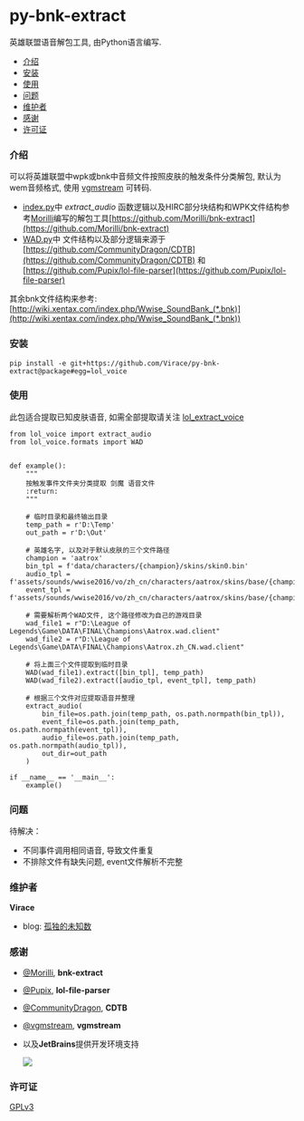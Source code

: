 # py-bnk-extract

英雄联盟语音解包工具, 由Python语言编写.


- [介绍](#介绍)
- [安装](#安装)
- [使用](#使用)
- [问题](#问题)
- [维护者](#维护者)
- [感谢](#感谢)
- [许可证](#许可证)


### 介绍
可以将英雄联盟中wpk或bnk中音频文件按照皮肤的触发条件分类解包, 默认为wem音频格式, 使用 [vgmstream](https://vgmstream.org/downloads) 可转码.

- [index.py](lol_voice/index.py#L136)中 _extract_audio_ 函数逻辑以及HIRC部分块结构和WPK文件结构参考[Morilli](https://github.com/Morilli)编写的解包工具[https://github.com/Morilli/bnk-extract](https://github.com/Morilli/bnk-extract)
- [WAD.py](lol_voice/formats/WAD.py)中 文件结构以及部分逻辑来源于[https://github.com/CommunityDragon/CDTB](https://github.com/CommunityDragon/CDTB) 和 [https://github.com/Pupix/lol-file-parser](https://github.com/Pupix/lol-file-parser)

其余bnk文件结构来参考:[http://wiki.xentax.com/index.php/Wwise_SoundBank_(*.bnk)](http://wiki.xentax.com/index.php/Wwise_SoundBank_(*.bnk))


### 安装



`pip install -e git+https://github.com/Virace/py-bnk-extract@package#egg=lol_voice`

### 使用
此包适合提取已知皮肤语音, 如需全部提取请关注 [lol_extract_voice](https://github.com/Virace/lol_extract_voice)
```
from lol_voice import extract_audio
from lol_voice.formats import WAD


def example():
    """
    按触发事件文件夹分类提取 剑魔 语音文件
    :return:
    """

    # 临时目录和最终输出目录
    temp_path = r'D:\Temp'
    out_path = r'D:\Out'

    # 英雄名字, 以及对于默认皮肤的三个文件路径
    champion = 'aatrox'
    bin_tpl = f'data/characters/{champion}/skins/skin0.bin'
    audio_tpl = f'assets/sounds/wwise2016/vo/zh_cn/characters/aatrox/skins/base/{champion}_base_vo_audio.wpk'
    event_tpl = f'assets/sounds/wwise2016/vo/zh_cn/characters/aatrox/skins/base/{champion}_base_vo_events.bnk'

    # 需要解析两个WAD文件, 这个路径修改为自己的游戏目录
    wad_file1 = r"D:\League of Legends\Game\DATA\FINAL\Champions\Aatrox.wad.client"
    wad_file2 = r"D:\League of Legends\Game\DATA\FINAL\Champions\Aatrox.zh_CN.wad.client"

    # 将上面三个文件提取到临时目录
    WAD(wad_file1).extract([bin_tpl], temp_path)
    WAD(wad_file2).extract([audio_tpl, event_tpl], temp_path)

    # 根据三个文件对应提取语音并整理
    extract_audio(
        bin_file=os.path.join(temp_path, os.path.normpath(bin_tpl)),
        event_file=os.path.join(temp_path, os.path.normpath(event_tpl)),
        audio_file=os.path.join(temp_path, os.path.normpath(audio_tpl)),
        out_dir=out_path
    )

if __name__ == '__main__':
    example()
```
### 问题
待解决：
 - 不同事件调用相同语音, 导致文件重复
 - 不排除文件有缺失问题, event文件解析不完整



### 维护者
**Virace**
- blog: [孤独的未知数](https://x-item.com)

### 感谢
- [@Morilli](https://github.com/Morilli/bnk-extract), **bnk-extract**
- [@Pupix](https://github.com/Pupix/lol-file-parser), **lol-file-parser**
- [@CommunityDragon](https://github.com/CommunityDragon/CDTB), **CDTB** 
- [@vgmstream](https://github.com/vgmstream/vgmstream), **vgmstream**

- 以及**JetBrains**提供开发环境支持
  
  <a href="https://www.jetbrains.com/?from=kratos-pe" target="_blank"><img src="https://cdn.jsdelivr.net/gh/virace/kratos-pe@main/jetbrains.svg"></a>

### 许可证

[GPLv3](LICENSE)